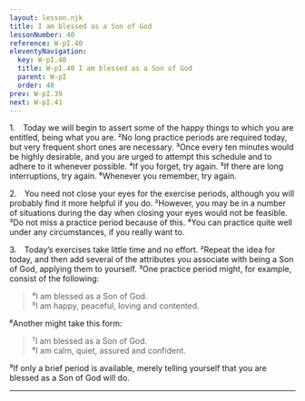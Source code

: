 ```yaml
---
layout: lesson.njk
title: I am blessed as a Son of God
lessonNumber: 40
reference: W-pI.40
eleventyNavigation:
  key: W-pI.40
  title: W-pI.40 I am blessed as a Son of God
  parent: W-pI
  order: 40
prev: W-pI.39
next: W-pI.41
---
```


1. Today we will begin to assert some of the happy things to which you are entitled, being what you are. 
²No long practice periods are required today, but very frequent short ones are necessary. 
³Once every ten minutes would be highly desirable, and you are urged to attempt this schedule and to adhere to it whenever possible. 
⁴If you forget, try again. 
⁵If there are long interruptions, try again. 
⁶Whenever you remember, try again.

2. You need not close your eyes for the exercise periods, although you will probably find it more helpful if you do. 
²However, you may be in a number of situations during the day when closing your eyes would not be feasible. 
³Do not miss a practice period because of this. 
⁴You can practice quite well under any circumstances, if you really want to.

3. Today’s exercises take little time and no effort. 
²Repeat the idea for today, and then add several of the attributes you associate with being a Son of God, applying them to yourself. 
³One practice period might, for example, consist of the following:

>⁴I am blessed as a Son of God.  
⁵I am happy, peaceful, loving and contented.

⁶Another might take this form:

>⁷I am blessed as a Son of God.  
⁸I am calm, quiet, assured and confident.

⁹If only a brief period is available, merely telling yourself that you are blessed as a Son of God will do.

---
